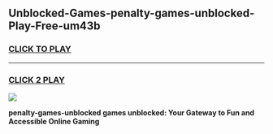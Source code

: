 
## Unblocked-Games-penalty-games-unblocked-Play-Free-um43b
<h3>
<a href="https://premium76.site?title=penalty-games-unblocked&ref=23A">CLICK TO PLAY</a></h3>
<hr>

<h3>
<a href="https://premium76.site?title=penalty-games-unblocked&ref=23A">CLICK 2 PLAY</a>
  
</h3>

<a href="https://premium76.site?title=penalty-games-unblocked&ref=23A"><img src="https://clearcache.store/games.png"></a>


**penalty-games-unblocked games unblocked: Your Gateway to Fun and Accessible Online Gaming**
